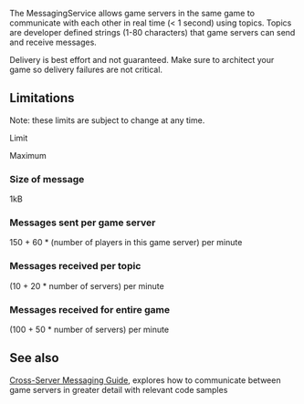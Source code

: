 The MessagingService allows game servers in the same game to communicate with each other in real time (< 1 second) using topics. Topics are developer defined strings (1-80 characters) that game servers can send and receive messages.

Delivery is best effort and not guaranteed. Make sure to architect your game so delivery failures are not critical.

Limitations
-----------

Note: these limits are subject to change at any time.

Limit

Maximum

### Size of message

1kB

### Messages sent per game server

150 + 60 \* (number of players in this game server) per minute

### Messages received per topic

(10 + 20 \* number of servers) per minute

### Messages received for entire game

(100 + 50 \* number of servers) per minute

See also
--------

[Cross-Server Messaging Guide](https://developer.roblox.com/articles/cross-server-messaging), explores how to communicate between game servers in greater detail with relevant code samples